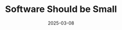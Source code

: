 ---
title: "Software Should be Small"
description: "Software should be modular."
date: "2025-03-08"
published: false
image:
tags: []
excerpt: "tbd."
---